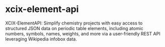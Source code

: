 # xcix-element-api
XCIX-ElementAPI: Simplify chemistry projects with easy access to structured JSON data on periodic table elements, including atomic numbers, symbols, names, weights, and more via a user-friendly REST API leveraging Wikipedia infobox data.
